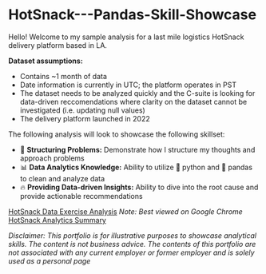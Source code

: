 # HotSnack---Pandas-Skill-Showcase
Hello! Welcome to my sample analysis for a last mile logistics HotSnack delivery platform based in LA. <br>

**Dataset assumptions:**
- Contains ~1 month of data
- Date information is currently in UTC; the platform operates in PST 
- The dataset needs to be analyzed quickly and the C-suite is looking for data-driven reccomendations where clarity on the dataset cannot be investigated (i.e. updating null values)
- The delivery platform launched in 2022

The following analysis will look to showcase the following skillset:
- 🎯 **Structuring Problems:** Demonstrate how I structure my thoughts and approach problems 
- 📊 **Data Analytics Knowledge:** Ability to utilize 🐍 python and 🐼 pandas to clean and analyze data
- 🔥 **Providing Data-driven Insights:** Ability to dive into the root cause and provide actionable recommendations 

[HotSnack Data Exercise Analysis](https://github.com/Vibhesh91/HotSnack---Pandas-Skill-Showcase/blob/803b95a13fa98af30da1e32eb808ed727120eced/HotSnack%20Delivery%20Platform%20Sample%20Analysis.ipynb)
_Note: Best viewed on Google Chrome_<br>
[HotSnack Analytics Summary](https://github.com/Vibhesh91/HotSnack---Pandas-Skill-Showcase/blob/f7bdb7f75cc982e6b54d59daf77566be4598050c/HotSnack%20Analytics%20Summary.pdf)

_Disclaimer: This portfolio is for illustrative purposes to showcase analytical skills. The content is not business advice. The contents of this portfolio are not associated with any current employer or former employer and is solely used as a personal page_

